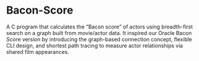# Bacon-Score
A C program that calculates the “Bacon score” of actors using breadth-first search on a graph built from movie/actor data. It inspired our Oracle Bacon Score version by introducing the graph-based connection concept, flexible CLI design, and shortest path tracing to measure actor relationships via shared film appearances.
